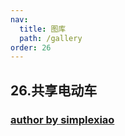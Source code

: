 ```yaml
---
nav:
  title: 图库
  path: /gallery
order: 26
---
```


## 26.共享电动车

### [author by simplexiao](https://github.com/simplexiao)

<code src= './electric_vehicle_sharing/index.tsx'>
